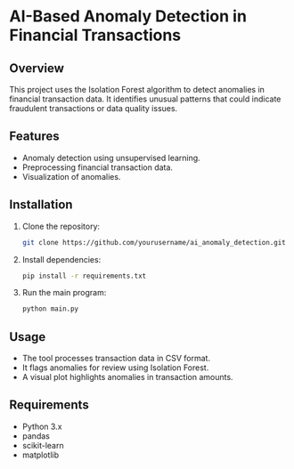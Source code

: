 # AI-Based Anomaly Detection in Financial Transactions

## Overview
This project uses the Isolation Forest algorithm to detect anomalies in financial transaction data. It identifies unusual patterns that could indicate fraudulent transactions or data quality issues.

## Features
- Anomaly detection using unsupervised learning.
- Preprocessing financial transaction data.
- Visualization of anomalies.

## Installation
1. Clone the repository:
    ```bash
    git clone https://github.com/yourusername/ai_anomaly_detection.git
    ```
2. Install dependencies:
    ```bash
    pip install -r requirements.txt
    ```
3. Run the main program:
    ```bash
    python main.py
    ```

## Usage
- The tool processes transaction data in CSV format.
- It flags anomalies for review using Isolation Forest.
- A visual plot highlights anomalies in transaction amounts.

## Requirements
- Python 3.x
- pandas
- scikit-learn
- matplotlib


